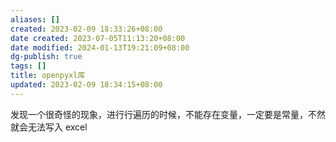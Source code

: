 ```yaml
---
aliases: []
created: 2023-02-09 18:33:26+08:00
date created: 2023-07-05T11:13:20+08:00
date modified: 2024-01-13T19:21:09+08:00
dg-publish: true
tags: []
title: openpyxl库
updated: 2023-02-09 18:34:15+08:00
---
```


发现一个很奇怪的现象，进行行遍历的时候，不能存在变量，一定要是常量，不然就会无法写入 excel